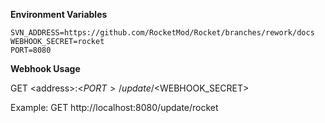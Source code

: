 **Environment Variables**
```
SVN_ADDRESS=https://github.com/RocketMod/Rocket/branches/rework/docs
WEBHOOK_SECRET=rocket
PORT=8080
```

**Webhook Usage**

GET \<address>:<$PORT>/update/<$WEBHOOK_SECRET>
  
Example: GET http://localhost:8080/update/rocket
